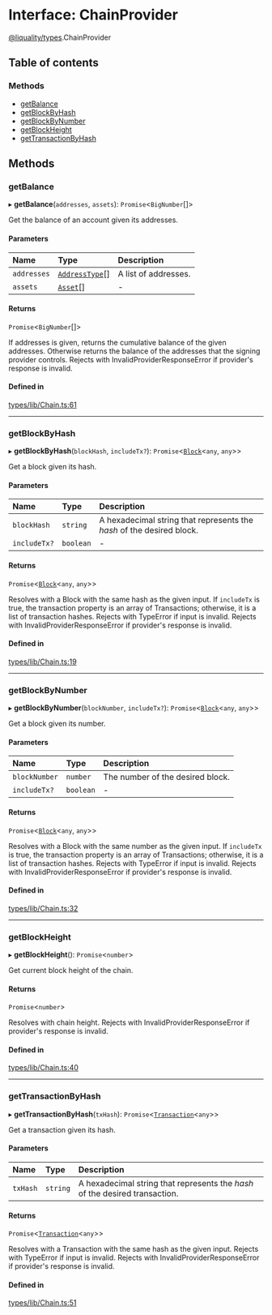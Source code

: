 # Interface: ChainProvider

[@liquality/types](../wiki/@liquality.types).ChainProvider

## Table of contents

### Methods

- [getBalance](../wiki/@liquality.types.ChainProvider#getbalance)
- [getBlockByHash](../wiki/@liquality.types.ChainProvider#getblockbyhash)
- [getBlockByNumber](../wiki/@liquality.types.ChainProvider#getblockbynumber)
- [getBlockHeight](../wiki/@liquality.types.ChainProvider#getblockheight)
- [getTransactionByHash](../wiki/@liquality.types.ChainProvider#gettransactionbyhash)

## Methods

### getBalance

▸ **getBalance**(`addresses`, `assets`): `Promise`<`BigNumber`[]\>

Get the balance of an account given its addresses.

#### Parameters

| Name | Type | Description |
| :------ | :------ | :------ |
| `addresses` | [`AddressType`](../wiki/@liquality.types#addresstype)[] | A list of addresses. |
| `assets` | [`Asset`](../wiki/@liquality.types.Asset)[] | - |

#### Returns

`Promise`<`BigNumber`[]\>

If addresses is given,
 returns the cumulative balance of the given addresses. Otherwise returns the balance
 of the addresses that the signing provider controls.
 Rejects with InvalidProviderResponseError if provider's response is invalid.

#### Defined in

[types/lib/Chain.ts:61](https://github.com/liquality/chainabstractionlayer/blob/9cc13847/packages/types/lib/Chain.ts#L61)

___

### getBlockByHash

▸ **getBlockByHash**(`blockHash`, `includeTx?`): `Promise`<[`Block`](../wiki/@liquality.types.Block)<`any`, `any`\>\>

Get a block given its hash.

#### Parameters

| Name | Type | Description |
| :------ | :------ | :------ |
| `blockHash` | `string` | A hexadecimal string that represents the  *hash* of the desired block. |
| `includeTx?` | `boolean` | - |

#### Returns

`Promise`<[`Block`](../wiki/@liquality.types.Block)<`any`, `any`\>\>

 Resolves with a Block with the same hash as the given input.
 If `includeTx` is true, the transaction property is an array of Transactions;
 otherwise, it is a list of transaction hashes.
 Rejects with TypeError if input is invalid.
 Rejects with InvalidProviderResponseError if provider's response is invalid.

#### Defined in

[types/lib/Chain.ts:19](https://github.com/liquality/chainabstractionlayer/blob/9cc13847/packages/types/lib/Chain.ts#L19)

___

### getBlockByNumber

▸ **getBlockByNumber**(`blockNumber`, `includeTx?`): `Promise`<[`Block`](../wiki/@liquality.types.Block)<`any`, `any`\>\>

Get a block given its number.

#### Parameters

| Name | Type | Description |
| :------ | :------ | :------ |
| `blockNumber` | `number` | The number of the desired block. |
| `includeTx?` | `boolean` | - |

#### Returns

`Promise`<[`Block`](../wiki/@liquality.types.Block)<`any`, `any`\>\>

 Resolves with a Block with the same number as the given input.
 If `includeTx` is true, the transaction property is an array of Transactions;
 otherwise, it is a list of transaction hashes.
 Rejects with TypeError if input is invalid.
 Rejects with InvalidProviderResponseError if provider's response is invalid.

#### Defined in

[types/lib/Chain.ts:32](https://github.com/liquality/chainabstractionlayer/blob/9cc13847/packages/types/lib/Chain.ts#L32)

___

### getBlockHeight

▸ **getBlockHeight**(): `Promise`<`number`\>

Get current block height of the chain.

#### Returns

`Promise`<`number`\>

Resolves with
 chain height.
 Rejects with InvalidProviderResponseError if provider's response is invalid.

#### Defined in

[types/lib/Chain.ts:40](https://github.com/liquality/chainabstractionlayer/blob/9cc13847/packages/types/lib/Chain.ts#L40)

___

### getTransactionByHash

▸ **getTransactionByHash**(`txHash`): `Promise`<[`Transaction`](../wiki/@liquality.types.Transaction)<`any`\>\>

Get a transaction given its hash.

#### Parameters

| Name | Type | Description |
| :------ | :------ | :------ |
| `txHash` | `string` | A hexadecimal string that represents the *hash* of the  desired transaction. |

#### Returns

`Promise`<[`Transaction`](../wiki/@liquality.types.Transaction)<`any`\>\>

 Resolves with a Transaction with the same hash as the given input.
 Rejects with TypeError if input is invalid.
 Rejects with InvalidProviderResponseError if provider's response is invalid.

#### Defined in

[types/lib/Chain.ts:51](https://github.com/liquality/chainabstractionlayer/blob/9cc13847/packages/types/lib/Chain.ts#L51)
